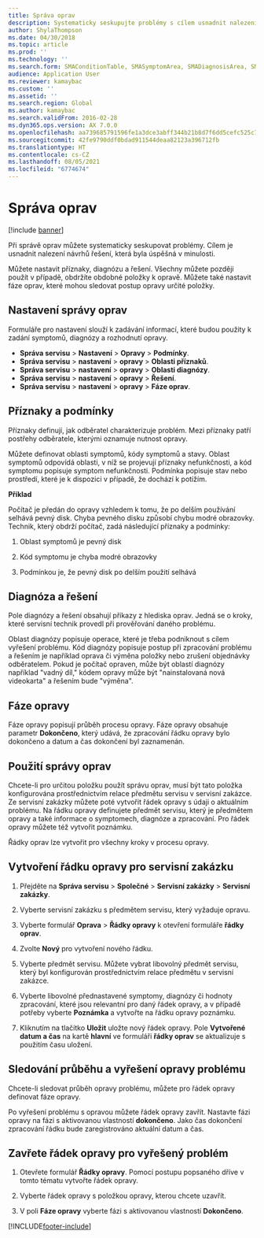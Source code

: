 ```yaml
---
title: Správa oprav
description: Systematicky seskupujte problémy s cílem usnadnit nalezení návrhů řešení, která byla úspěšná v minulosti.
author: ShylaThompson
ms.date: 04/30/2018
ms.topic: article
ms.prod: ''
ms.technology: ''
ms.search.form: SMAConditionTable, SMASymptomArea, SMADiagnosisArea, SMAResolutionTable, SMARepairStage
audience: Application User
ms.reviewer: kamaybac
ms.custom: ''
ms.assetid: ''
ms.search.region: Global
ms.author: kamaybac
ms.search.validFrom: 2016-02-28
ms.dyn365.ops.version: AX 7.0.0
ms.openlocfilehash: aa739685791596fe1a3dce3abff344b21b8d7f6dd5cefc525c7e749a75138a9b
ms.sourcegitcommit: 42fe9790ddf0bdad911544deaa82123a396712fb
ms.translationtype: HT
ms.contentlocale: cs-CZ
ms.lasthandoff: 08/05/2021
ms.locfileid: "6774674"
---
```

# <a name="repair-management"></a>Správa oprav       

[!include [banner](../includes/banner.md)]


Při správě oprav můžete systematicky seskupovat problémy. Cílem je usnadnit nalezení návrhů řešení, která byla úspěšná v minulosti.

Můžete nastavit příznaky, diagnózu a řešení. Všechny můžete později použít v případě, obdržíte obdobné položky k opravě. Můžete také nastavit fáze oprav, které mohou sledovat postup opravy určité položky.

## <a name="setting-up-repair-management"></a>Nastavení správy oprav

Formuláře pro nastavení slouží k zadávání informací, které budou použity k zadání symptomů, diagnózy a rozhodnutí opravy.

- **Správa servisu** \> **Nastavení** \> **Opravy** \> **Podmínky**.
- **Správa servisu** \> **nastavení** \> **opravy** \> **Oblasti příznaků**.
-  **Správa servisu** \> **nastavení** \> **opravy** \> **Oblasti diagnózy**.
- **Správa servisu** \> **nastavení** \> **opravy** \> **Řešení**.
- **Správa servisu** \> **nastavení** \> **opravy** \> **Fáze oprav**.

## <a name="symptoms-and-conditions"></a>Příznaky a podmínky

Příznaky definují, jak odběratel charakterizuje problém. Mezi příznaky patří postřehy odběratele, kterými oznamuje nutnost opravy.

Můžete definovat oblasti symptomů, kódy symptomů a stavy. Oblast symptomů odpovídá oblasti, v níž se projevují příznaky nefunkčnosti, a kód symptomu popisuje symptom nefunkčnosti. Podmínka popisuje stav nebo prostředí, které je k dispozici v případě, že dochází k potížím.

**Příklad**

Počítač je předán do opravy vzhledem k tomu, že po delším používání selhává pevný disk. Chyba pevného disku způsobí chybu modré obrazovky. Technik, který obdrží počítač, zadá následující příznaky a podmínky:

1.  Oblast symptomů je pevný disk

2.  Kód symptomu je chyba modré obrazovky

3.  Podmínkou je, že pevný disk po delším použití selhává

## <a name="diagnosis-and-resolutions"></a>Diagnóza a řešení

Pole diagnózy a řešení obsahují příkazy z hlediska oprav. Jedná se o kroky, které servisní technik provedl při prověřování daného problému.

Oblast diagnózy popisuje operace, které je třeba podniknout s cílem vyřešení problému. Kód diagnózy popisuje postup při zpracování problému a řešením je například oprava či výměna položky nebo zrušení objednávky odběratelem. Pokud je počítač opraven, může být oblastí diagnózy například "vadný díl," kódem opravy může být "nainstalovaná nová videokarta" a řešením bude "výměna".

## <a name="repair-stages"></a>Fáze opravy

Fáze opravy popisují průběh procesu opravy. Fáze opravy obsahuje parametr **Dokončeno**, který udává, že zpracování řádku opravy bylo dokončeno a datum a čas dokončení byl zaznamenán.

## <a name="applying-repair-management"></a>Použití správy oprav

Chcete-li pro určitou položku použít správu oprav, musí být tato položka konfigurována prostřednictvím relace předmětu servisu v servisní zakázce. Ze servisní zakázky můžete poté vytvořit řádek opravy s údaji o aktuálním problému. Na řádku opravy definujete předmět servisu, který je předmětem opravy a také informace o symptomech, diagnóze a zpracování. Pro řádek opravy můžete též vytvořit poznámku.

Řádky oprav lze vytvořit pro všechny kroky v procesu opravy.

## <a name="create-a-repair-line-on-a-service-order"></a>Vytvoření řádku opravy pro servisní zakázku

1.  Přejděte na **Správa servisu** \> **Společné** \> **Servisní zakázky** \> **Servisní zakázky**.

2.  Vyberte servisní zakázku s předmětem servisu, který vyžaduje opravu.

3.  Vyberte formulář **Oprava** \> **Řádky opravy** k otevření formuláře **řádky oprav**.

4.  Zvolte **Nový** pro vytvoření nového řádku.

5.  Vyberte předmět servisu. Můžete vybrat libovolný předmět servisu, který byl konfigurován prostřednictvím relace předmětu v servisní zakázce.

6.  Vyberte libovolné přednastavené symptomy, diagnózy či hodnoty zpracování, které jsou relevantní pro daný řádek opravy, a v případě potřeby vyberte **Poznámka** a vytvořte na řádku opravy poznámku.

7.  Kliknutím na tlačítko **Uložit** uložte nový řádek opravy. Pole **Vytvořené datum a čas** na kartě **hlavní** ve formuláři **řádky oprav** se aktualizuje s použitím času uložení.

## <a name="tracking-progress-and-resolving-a-repair-issue"></a>Sledování průběhu a vyřešení opravy problému

Chcete-li sledovat průběh opravy problému, můžete pro řádek opravy definovat fáze opravy.

Po vyřešení problému s opravou můžete řádek opravy zavřít. Nastavte fázi opravy na fázi s aktivovanou vlastností **dokončeno**. Jako čas dokončení zpracování řádku bude zaregistrováno aktuální datum a čas.

## <a name="close-a-repair-line-for-a-resolved-issue"></a>Zavřete řádek opravy pro vyřešený problém

1.  Otevřete formulář **Řádky opravy**. Pomocí postupu popsaného dříve v tomto tématu vytvořte řádek opravy.

2.  Vyberte řádek opravy s položkou opravy, kterou chcete uzavřít.

3.  V poli **Fáze opravy** vyberte fázi s aktivovanou vlastností **Dokončeno**.

  




[!INCLUDE[footer-include](../../includes/footer-banner.md)]